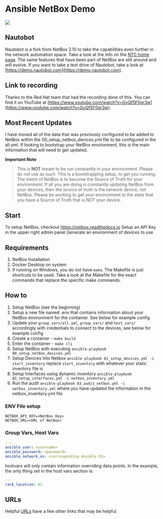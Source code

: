 # Ansible NetBox Demo

![](https://github.com/jvanderaa/ansible_netbox_demo/workflows/CI/badge.svg)

## Nautobot

Nautobot is a fork from NetBox 2.10 to take the capabilities even further in the network automation space. Take a look at the info on the [NTC home page](https://www.networktocode.com/nautobot/). The same features that have been part of NetBox are still around and will evolve. If you want to take a test drive of Nautobot, take a look at [https://demo.nautobot.com](https://demo.nautobot.com).

## Link to recording

Thanks to the Red Hat team that had the recording done of this. You can find it on YouTube at
[https://www.youtube.com/watch?v=GyQf5F0gr3w](https://www.youtube.com/watch?v=GyQf5F0gr3w).  

## Most Recent Updates

I have moved all of the data that was previously configured to be added to NetBox within the 00_setup_netbox_devices.yml
file to be configured in the all.yml. If looking to bootstrap your NetBox environment, this is the
main information that will need to get updated.  

**Important Note**
> This is **NOT** meant to be run constantly in your environment. Please do not use as such. This is
> a bootstrapping setup, to get you running. The intent of NetBox is to become the Source of Truth
> for your environment. If all you are doing is constantly updating NetBox from your devices, then
> the source of truth is the network device, not NetBox. Please be working to get your environment
> to the state that you have a Source of Truth that is NOT your device.

## Start

To setup NetBox, checkout https://netbox.readthedocs.io
Setup an API Key in the upper right admin panel
Generate an environment of devices to use

## Requirements

1. NetBox Installation
2. Docker Desktop on system
3. If running on Windows, you do not have `make`. The Makefile is just shortcuts to be used. Take a
look at the Makefile for the exact commands that replace the specific make commands.

## How to

1. Setup NetBox (see the beginning)
2. Setup a new file named .env that contains information about your NetBox environment for the container. See below for example config
3. Update your `group_vars/all.yml`,  `group_vars/` and `host_vars/` accordingly with credentials to connect to the devices, see below for example config
4. Create a container - `make build`
5. Enter the container - `make cli`
6. Setup NetBox with executing `ansible-playbook 00_setup_netbox_devices.yml`
7. Setup Devices Into Netbox `ansible-playbook 01_setup_devices.yml -i start_inventory` replace `start_inventory` with whatever your static inventory file is
8. Setup Interfaces using dynamic inventory `ansible-playbook 02_setup_interfaces.yml -i netbox_inventory.yml`
9. Run the audit `ansible-playbook 03_audit_netbox.yml -i netbox_inventory.yml` where you have updated the information in the netbox_inventory.yml file


### ENV File setup

```
NETBOX_API_KEY=<NetBox Key>
NETBOX_URL=<URL of NetBox>
```

### Group Vars, Host Vars

```yaml
---
ansible_user: <username>
ansible_password: <password>
ansible_network_os: <corresponding Ansible OS>
```

hostvars will only contain information overriding data points. In the example, the only thing set in the host vars
section is:

```yaml
---
rack_location: 41
```

## URLs

Helpful [URLs](./urls.md) have a few other links that may be helpful.
